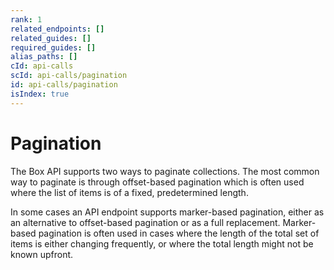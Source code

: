 ```yaml
---
rank: 1
related_endpoints: []
related_guides: []
required_guides: []
alias_paths: []
cId: api-calls
scId: api-calls/pagination
id: api-calls/pagination
isIndex: true
---
```

# Pagination

The Box API supports two ways to paginate collections. The most common way to
paginate is through offset-based pagination which is often used where the list
of items is of a fixed, predetermined length.

In some cases an API endpoint supports marker-based pagination, either as an
alternative to offset-based pagination or as a full replacement. Marker-based
pagination is often used in cases where the length of the total set of items is
either changing frequently, or where the total length might not be known
upfront.

